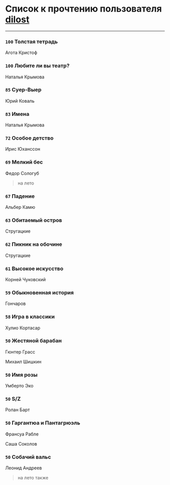 # Список к прочтению пользователя [dilost](https://www.facebook.com/app_scoped_user_id/10206471247373307/)
---

### `100` Толстая тетрадь
Агота Кристоф

### `100` Любите ли вы театр?
Наталья Крымова

### `85` Суер-Выер
Юрий Коваль

### `83` Имена
Наталья Крымова

### `72` Особое детство
Ирис Юханссон

### `69` Мелкий бес
Федор Сологуб
> на лето

### `67` Падение
Альбер Камю

### `63` Обитаемый остров
Стругацкие

### `62` Пикник на обочине
Стругацкие

### `61` Высокое искусство
Корней Чуковский

### `59` Обыкновенная история
Гончаров

### `58` Игра в классики
Хулио Кортасар

### `50` Жестяной барабан
Гюнтер Грасс

Михаил Шишкин

### `50` Имя розы
Умберто Эко

### `50` S/Z
Ролан Барт

### `50` Гаргантюа и Пантагрюэль
Франсуа Рабле

Саша Соколов

### `50` Собачий вальс
Леонид Андреев
> на лето также

